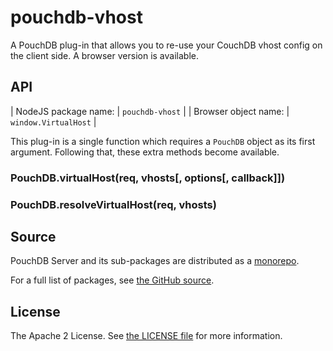 pouchdb-vhost
=============

A PouchDB plug-in that allows you to re-use your CouchDB vhost config on
the client side. A browser version is available.

API
---

| NodeJS package name: | `pouchdb-vhost`      |
| Browser object name: | `window.VirtualHost` |

This plug-in is a single function which requires a ``PouchDB`` object as
its first argument. Following that, these extra methods become
available.

### PouchDB.virtualHost(req, vhosts[, options[, callback]])

### PouchDB.resolveVirtualHost(req, vhosts)

Source
------

PouchDB Server and its sub-packages are distributed as a [monorepo](https://github.com/babel/babel/blob/master/doc/design/monorepo.md).

For a full list of packages, see [the GitHub source](https://github.com/pouchdb/pouchdb-server/tree/master/packages/node_modules).

License
-------

The Apache 2 License. See [the LICENSE file](https://github.com/pouchdb/pouchdb-server/blob/master/LICENSE) for more information.
